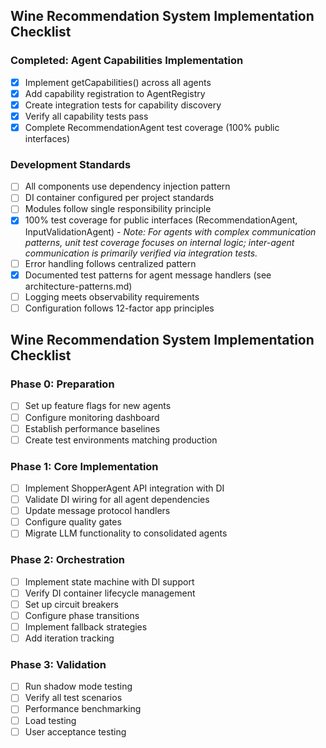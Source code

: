 ## Wine Recommendation System Implementation Checklist

### Completed: Agent Capabilities Implementation
- [x] Implement getCapabilities() across all agents
- [x] Add capability registration to AgentRegistry
- [x] Create integration tests for capability discovery
- [x] Verify all capability tests pass
- [x] Complete RecommendationAgent test coverage (100% public interfaces)

### Development Standards
- [ ] All components use dependency injection pattern
- [ ] DI container configured per project standards
- [ ] Modules follow single responsibility principle
- [x] 100% test coverage for public interfaces (RecommendationAgent, InputValidationAgent) - *Note: For agents with complex communication patterns, unit test coverage focuses on internal logic; inter-agent communication is primarily verified via integration tests.*
- [ ] Error handling follows centralized pattern
- [x] Documented test patterns for agent message handlers (see architecture-patterns.md)
- [ ] Logging meets observability requirements
- [ ] Configuration follows 12-factor app principles

## Wine Recommendation System Implementation Checklist

### Phase 0: Preparation
- [ ] Set up feature flags for new agents
- [ ] Configure monitoring dashboard
- [ ] Establish performance baselines
- [ ] Create test environments matching production

### Phase 1: Core Implementation
- [ ] Implement ShopperAgent API integration with DI
- [ ] Validate DI wiring for all agent dependencies
- [ ] Update message protocol handlers
- [ ] Configure quality gates
- [ ] Migrate LLM functionality to consolidated agents

### Phase 2: Orchestration
- [ ] Implement state machine with DI support
- [ ] Verify DI container lifecycle management
- [ ] Set up circuit breakers
- [ ] Configure phase transitions
- [ ] Implement fallback strategies
- [ ] Add iteration tracking

### Phase 3: Validation
- [ ] Run shadow mode testing
- [ ] Verify all test scenarios
- [ ] Performance benchmarking
- [ ] Load testing
- [ ] User acceptance testing